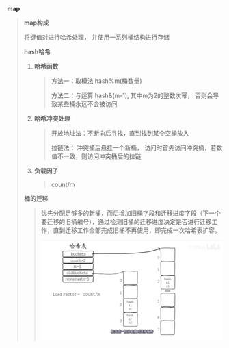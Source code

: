 **map**

> **map构成**
>
> 将键值对进行哈希处理， 并使用一系列桶结构进行存储
>
> **hash哈希**
>
> 1. **哈希函数** 
>
>    > 方法一：取模法   hash%m(桶数量)
>    >
>    > 方法二：与运算   hash&(m-1), 其中m为2的整数次幂， 否则会导致某些桶永远不会被访问
>
> 2. **哈希冲突处理**  
>
>    > 开放地址法：不断向后寻找，直到找到某个空桶放入
>    >
>    > 拉链法： 冲突桶后悬挂一个新桶， 访问时首先访问冲突桶，若数值不一致，则访问冲突桶后的拉链
>
> 3. **负载因子**
>
>    > count/m 
>
> **桶的迁移**
>
> > 优先分配足够多的新桶，而后增加旧桶字段和迁移进度字段（下一个要迁移的旧桶编号），通过检测旧桶的迁移进度决定是否进行迁移工作，直到迁移工作全部完成旧桶不再使用，即完成一次哈希表扩容。
> >
> > ![](./image/%E6%B8%90%E8%BF%9B%E5%BC%8F%E6%89%A9%E5%AE%B9.PNG)

